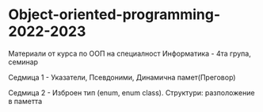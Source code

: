 # Object-oriented-programming-2022-2023

Материали от курса по ООП на специалност Информатика - 4та група, семинар

Седмица 1 - Указатели, Псевдоними, Динамична памет(Преговор)

Седмица 2 - Изброен тип (enum, enum class). Структури: разположение в паметта
